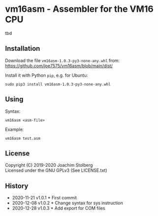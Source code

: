 # vm16asm - Assembler for the VM16 CPU

tbd


## Installation

Download the file `vm16asm-1.0.3-py3-none-any.whl` from: https://github.com/joe7575/vm16asm/blob/main/dist/

Install it with Python `pip`, e.g. for Ubuntu:

```
sudo pip3 install vm16asm-1.0.3-py3-none-any.whl
```


## Using

Syntax:

```
vm16asm <asm-file>
```

Example:

```
vm16asm test.asm
```



## License

Copyright (C) 2019-2020 Joachim Stolberg  
Licensed under the GNU GPLv3   (See LICENSE.txt)



## History

- 2020-11-21  v1.0.1  * First commit
- 2020-12-08  v1.0.2  * Change syntax for sys instruction
- 2020-12-28  v1.0.3  * Add export for COM files


